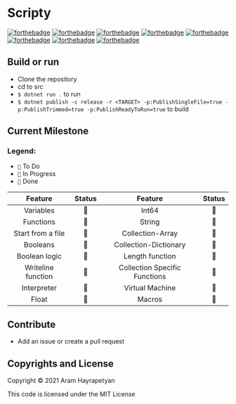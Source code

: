 # Scripty

[![forthebadge](https://forthebadge.com/images/badges/gluten-free.svg)]()
[![forthebadge](https://forthebadge.com/images/badges/powered-by-electricity.svg)]()
[![forthebadge](https://forthebadge.com/images/badges/60-percent-of-the-time-works-every-time.svg)]()
[![forthebadge](https://forthebadge.com/images/badges/made-with-c-sharp.svg)]()
[![forthebadge](https://forthebadge.com/images/badges/for-you.svg)]()
[![forthebadge](https://forthebadge.com/images/badges/open-source.svg)]()
[![forthebadge](https://forthebadge.com/images/badges/powered-by-black-magic.svg)]()
[![forthebadge](https://forthebadge.com/images/badges/contains-17-coffee-cups.svg)]()

## Build or run

* Clone the repository
* cd to src
* `$ dotnet run .` to run
* `$ dotnet publish -c release -r <TARGET> -p:PublishSingleFile=true -p:PublishTrimmed=true -p:PublishReadyToRun=true`
  to build

## Current Milestone

### Legend:

* `🙈️` To Do
* `🙉` In Progress
* `🙊` Done

|       Feature        | Status    |            Feature                | Status    |
|:------------------:	|:------:	|:-----------------------------:	|:------:	|
|      Variables        |    🙊    |             Int64                |    🙊    |
|      Functions        |    🙊    |             String                |    🙊    |
|  Start from a file    |    🙊️    |        Collection-Array        |    🙊    |
|      Booleans        |    🙊    |     Collection-Dictionary        |    🙊    |
|    Boolean logic    |    🙊    |        Length function            |    🙊    |
| Writeline function    |    🙊    | Collection Specific Functions    |    🙉    |
|     Interpreter        |    🙉    |        Virtual Machine            |    🙈️    |
|        Float        |    🙈️    |             Macros                |    🙈️    |

## Contribute

* Add an issue or create a pull request

## Copyrights and License

Copyright © 2021 Aram Hayrapetyan

This code is licensed under the MIT License
